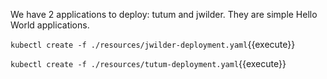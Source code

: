We have 2 applications to deploy: tutum and jwilder. They are simple Hello World applications.

`kubectl create -f ./resources/jwilder-deployment.yaml`{{execute}}

`kubectl create -f ./resources/tutum-deployment.yaml`{{execute}}
